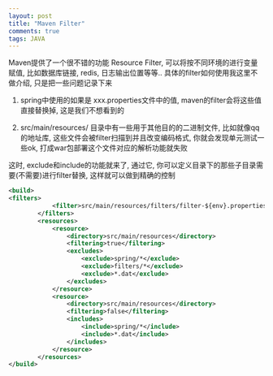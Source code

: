 ```yaml
---
layout: post
title: "Maven Filter"
comments: true
tags: JAVA
---
```


Maven提供了一个很不错的功能 Resource Filter, 可以将按不同环境的进行变量赋值, 比如数据库链接, redis, 日志输出位置等等.. 具体的filter如何使用我这里不做介绍, 只是把一些问题记录下来

1. spring中使用的如果是 xxx.properties文件中的值, maven的filter会将这些值直接替换掉, 这是我们不想看到的

2. src/main/resources/ 目录中有一些用于其他目的的二进制文件, 比如就像qq的地址库, 这些文件会被filter扫描到并且改变编码格式, 你就会发现单元测试一些ok, 打成war包部署这个文件对应的解析功能就失败

这时, exclude和include的功能就来了, 通过它, 你可以定义目录下的那些子目录需要(不需要)进行filter替换, 这样就可以做到精确的控制

```xml
<build>
<filters>
            <filter>src/main/resources/filters/filter-${env}.properties</filter>
        </filters>
        <resources>
            <resource>
                <directory>src/main/resources</directory>
                <filtering>true</filtering>
                <excludes>
                    <exclude>spring/*</exclude>
                    <exclude>filters/*</exclude>
                    <exclude>*.dat</exclude>
                </excludes>
            </resource>
            <resource>
                <directory>src/main/resources</directory>
                <filtering>false</filtering>
                <includes>
                    <include>spring/*</include>
                    <include>*.dat</include>
                </includes>
            </resource>
        </resources>
</build>
```
